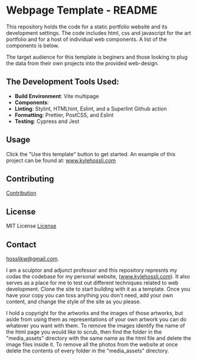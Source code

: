 
# Webpage Template - README

This repository holds the code for a static portfolio website and its development settings. The code includes html, css and javascript for the art portfolio and for a host of individual web components. A list of the components is below.

The target audience for this template is beginers and those looking to plug the data from their own projects into the provided web-design.

## The Development Tools Used: 

- **Build Environment**: Vite multipage
- **Components**:
- **Linting**: Stylint, HTMLhint, Eslint, and a Superlint Github action
- **Formatting**: Prettier, PostCSS, and Eslint
- **Testing**: Cypress and Jest

## Usage

Click the "Use this template" button to get started. An example of this project can be found at: www.kylehossli.com

## Contributing

[Contribution](Contributing.md)

## License

MIT License [License](LICENSE.md)

## Contact

hosslikw@gmail.com.

I am a sculptor and adjunct professor and this repository represnts my codas the codebase for my personal website, (www.kylehossli.com). It also serves as a place for me to test out different techniques related to web development. Clone the site to start building with it as a template. Once you have your copy you can toss anything you don't need, add your own content, and change the style of the site as you please.

I hold a copyright for the artworks and the images of those artworks, but aside from using them as representations of your own artwork you can do whatever you want with them. To remove the images identify the name of the html page you would like to scrub, then find the folder in the "media_assets" directory with the same name as the html file and delete the image files inside it. To remove all the photos from the website at once delete the contents of every folder in the "media_assets" directory.
